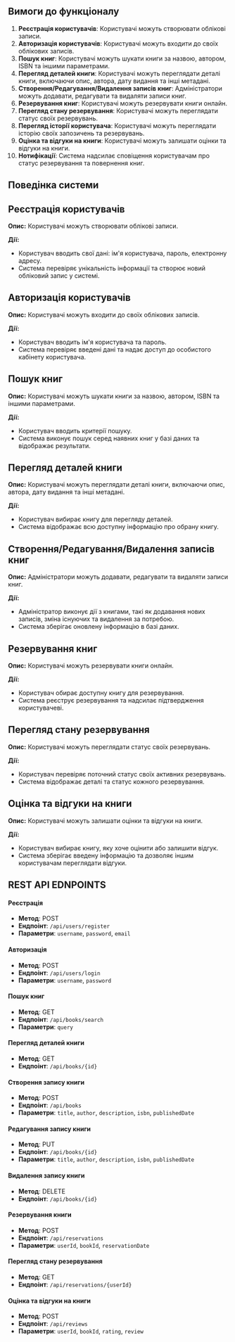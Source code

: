 ## Вимоги до функціоналу

1. **Реєстрація користувачів**: Користувачі можуть створювати облікові записи.
2. **Авторизація користувачів**: Користувачі можуть входити до своїх облікових записів.
3. **Пошук книг**: Користувачі можуть шукати книги за назвою, автором, ISBN та іншими параметрами.
4. **Перегляд деталей книги**: Користувачі можуть переглядати деталі книги, включаючи опис, автора, дату видання та інші метадані.
5. **Створення/Редагування/Видалення записів книг**: Адміністратори можуть додавати, редагувати та видаляти записи книг.
6. **Резервування книг**: Користувачі можуть резервувати книги онлайн.
7. **Перегляд стану резервування**: Користувачі можуть переглядати статус своїх резервувань.
8. **Перегляд історії користувача**: Користувачі можуть переглядати історію своїх запозичень та резервувань.
9. **Оцінка та відгуки на книги**: Користувачі можуть залишати оцінки та відгуки на книги.
10. **Нотифікації**: Система надсилає сповіщення користувачам про статус резервування та повернення книг.

## Поведінка системи

## Реєстрація користувачів

**Опис:** Користувачі можуть створювати облікові записи.

**Дії:**
- Користувач вводить свої дані: ім'я користувача, пароль, електронну адресу.
- Система перевіряє унікальність інформації та створює новий обліковий запис у системі.

## Авторизація користувачів

**Опис:** Користувачі можуть входити до своїх облікових записів.

**Дії:**
- Користувач вводить ім'я користувача та пароль.
- Система перевіряє введені дані та надає доступ до особистого кабінету користувача.

## Пошук книг

**Опис:** Користувачі можуть шукати книги за назвою, автором, ISBN та іншими параметрами.

**Дії:**
- Користувач вводить критерії пошуку.
- Система виконує пошук серед наявних книг у базі даних та відображає результати.

## Перегляд деталей книги

**Опис:** Користувачі можуть переглядати деталі книги, включаючи опис, автора, дату видання та інші метадані.

**Дії:**
- Користувач вибирає книгу для перегляду деталей.
- Система відображає всю доступну інформацію про обрану книгу.

## Створення/Редагування/Видалення записів книг

**Опис:** Адміністратори можуть додавати, редагувати та видаляти записи книг.

**Дії:**
- Адміністратор виконує дії з книгами, такі як додавання нових записів, зміна існуючих та видалення за потребою.
- Система зберігає оновлену інформацію в базі даних.

## Резервування книг

**Опис:** Користувачі можуть резервувати книги онлайн.

**Дії:**
- Користувач обирає доступну книгу для резервування.
- Система реєструє резервування та надсилає підтвердження користувачеві.

## Перегляд стану резервування

**Опис:** Користувачі можуть переглядати статус своїх резервувань.

**Дії:**
- Користувач перевіряє поточний статус своїх активних резервувань.
- Система відображає деталі та статус кожного резервування.

## Оцінка та відгуки на книги

**Опис:** Користувачі можуть залишати оцінки та відгуки на книги.

**Дії:**
- Користувач вибирає книгу, яку хоче оцінити або залишити відгук.
- Система зберігає введену інформацію та дозволяє іншим користувачам переглядати відгуки.

## REST API EDNPOINTS
#### Реєстрація

- **Метод**: POST
- **Ендпоінт**: `/api/users/register`
- **Параметри**: `username`, `password`, `email`

#### Авторизація

- **Метод**: POST
- **Ендпоінт**: `/api/users/login`
- **Параметри**: `username`, `password`

#### Пошук книг

- **Метод**: GET
- **Ендпоінт**: `/api/books/search`
- **Параметри**: `query`

#### Перегляд деталей книги

- **Метод**: GET
- **Ендпоінт**: `/api/books/{id}`

#### Створення запису книги

- **Метод**: POST
- **Ендпоінт**: `/api/books`
- **Параметри**: `title`, `author`, `description`, `isbn`, `publishedDate`

#### Редагування запису книги

- **Метод**: PUT
- **Ендпоінт**: `/api/books/{id}`
- **Параметри**: `title`, `author`, `description`, `isbn`, `publishedDate`

#### Видалення запису книги

- **Метод**: DELETE
- **Ендпоінт**: `/api/books/{id}`

#### Резервування книги

- **Метод**: POST
- **Ендпоінт**: `/api/reservations`
- **Параметри**: `userId`, `bookId`, `reservationDate`

#### Перегляд стану резервування

- **Метод**: GET
- **Ендпоінт**: `/api/reservations/{userId}`

#### Оцінка та відгуки на книги

- **Метод**: POST
- **Ендпоінт**: `/api/reviews`
- **Параметри**: `userId`, `bookId`, `rating`, `review`
